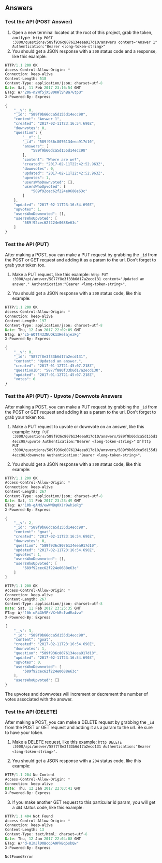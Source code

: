 ## Answers
### Test the API (POST Answer)

1. Open a new terminal located at the root of this project, grab the token, and type ` http POST :3000/questions/589f936c8076134eea917d10/answers content="Answer 1" Authentication:"Bearer <long-token-string>"`
2. You should get a JSON response with a `200` status code and a response, like this example:

``` javascript
HTTP/1.1 200 OK
Access-Control-Allow-Origin: *
Connection: keep-alive
Content-Length: 518
Content-Type: application/json; charset=utf-8
Date: Sat, 11 Feb 2017 23:16:54 GMT
ETag: W/"206-n2WfSjX580KWlShBa7GtpQ"
X-Powered-By: Express

{
    "__v": 0,
    "_id": "589f9b66dca5d155d14ecc98",
    "content": "Answer 1",
    "created": "2017-02-11T23:16:54.690Z",
    "downvotes": 0,
    "question": {
        "__v": 1,
        "_id": "589f936c8076134eea917d10",
        "answers": [
            "589f9b66dca5d155d14ecc98"
        ],
        "content": "Where are we?",
        "created": "2017-02-11T22:42:52.963Z",
        "downvotes": 0,
        "updated": "2017-02-11T22:42:52.963Z",
        "upvotes": 1,
        "usersWhoDownvoted": [],
        "usersWhoUpvoted": [
            "589f92cec62f224e0688e63c"
        ]
    },
    "updated": "2017-02-11T23:16:54.690Z",
    "upvotes": 1,
    "usersWhoDownvoted": [],
    "usersWhoUpvoted": [
        "589f92cec62f224e0688e63c"
    ]
}
```

### Test the API (PUT)

After making a POST, you can make a PUT request by grabbing the `_id` from the POST or GET request and adding it as a param to the url. Don't forget to grab your token too.

1. Make a PUT request, like this example: `http PUT :3000/api/answer/5877f8e3f33b6d17a2ecd131 content="Updated an answer." Authentication:"Bearer <long-token-string>"`.

2. You should get a JSON response with a `200` status code, like this example:

``` javascript
HTTP/1.1 200 OK
Access-Control-Allow-Origin: *
Connection: keep-alive
Content-Length: 197
Content-Type: application/json; charset=utf-8
Date: Thu, 12 Jan 2017 22:02:09 GMT
ETag: W/"c5-WOTt43ZNUQk1IHelajezFg"
X-Powered-By: Express

{
    "__v": 0,
    "_id": "5877f8e3f33b6d17a2ecd131",
    "content": "Updated an answer.",
    "created": "2017-01-12T21:45:07.218Z",
    "questionID": "5877f880f33b6d17a2ecd130",
    "updated": "2017-01-12T21:45:07.218Z",
    "votes": 0
}
```

### Test the API (PUT) - Upvote / Downvote Answers

After making a POST, you can make a PUT request by grabbing the `_id` from the POST or GET request and adding it as a param to the url. Don't forget to grab your token too.

1. Make a PUT request to upvote or downvote on an answer, like this example: `http PUT :3000/questions/589f936c8076134eea917d10/answers/589f9b66dca5d155d14ecc98/upvote Authentication:"Bearer <long-token-string>"` or `http PUT :3000/questions/589f936c8076134eea917d10/answers/589f9b66dca5d155d14ecc98/downvote Authentication:"Bearer <long-token-string>"`.

2. You should get a JSON response with a `200` status code, like this example:

``` javascript
HTTP/1.1 200 OK
Access-Control-Allow-Origin: *
Connection: keep-alive
Content-Length: 267
Content-Type: application/json; charset=utf-8
Date: Sat, 11 Feb 2017 23:23:49 GMT
ETag: W/"10b-gAMd/ewWNBq0Xir9whieRg"
X-Powered-By: Express

{
    "__v": 2,
    "_id": "589f9b66dca5d155d14ecc98",
    "content": "goat",
    "created": "2017-02-11T23:16:54.690Z",
    "downvotes": 0,
    "question": "589f936c8076134eea917d10",
    "updated": "2017-02-11T23:16:54.690Z",
    "upvotes": 1,
    "usersWhoDownvoted": [],
    "usersWhoUpvoted": [
        "589f92cec62f224e0688e63c"
    ]
}
```

``` javascript
HTTP/1.1 200 OK
Access-Control-Allow-Origin: *
Connection: keep-alive
Content-Length: 267
Content-Type: application/json; charset=utf-8
Date: Sat, 11 Feb 2017 23:25:35 GMT
ETag: W/"10b-uR4Gh5PrVX+kRsIwdRa4vw"
X-Powered-By: Express

{
    "__v": 3,
    "_id": "589f9b66dca5d155d14ecc98",
    "content": "goat",
    "created": "2017-02-11T23:16:54.690Z",
    "downvotes": 1,
    "question": "589f936c8076134eea917d10",
    "updated": "2017-02-11T23:16:54.690Z",
    "upvotes": 0,
    "usersWhoDownvoted": [
        "589f92cec62f224e0688e63c"
    ],
    "usersWhoUpvoted": []
}
```

The upvotes and downvotes will increment or decrement the number of votes associated with the answer.

### Test the API (DELETE)

After making a POST, you can make a DELETE request by grabbing the `_id` from the POST or GET request and adding it as a param to the url. Be sure to have your token.

1. Make a DELETE request, like this example: `http DELETE :3000/api/answer/5877f8e3f33b6d17a2ecd131 Authentication:"Bearer <long-token-string>"`.

2. You should get a JSON response with a `204` status code, like this example:

``` javascript
HTTP/1.1 204 No Content
Access-Control-Allow-Origin: *
Connection: keep-alive
Date: Thu, 12 Jan 2017 22:03:41 GMT
X-Powered-By: Express
```

3. If you make another GET request to this particular id param, you will get a `404` status code, like this example:

``` javascript
HTTP/1.1 404 Not Found
Access-Control-Allow-Origin: *
Connection: keep-alive
Content-Length: 13
Content-Type: text/html; charset=utf-8
Date: Thu, 12 Jan 2017 22:04:08 GMT
ETag: W/"d-8ImJlDOBcq5A9PkBq5sbQw"
X-Powered-By: Express

NotFoundError
```
